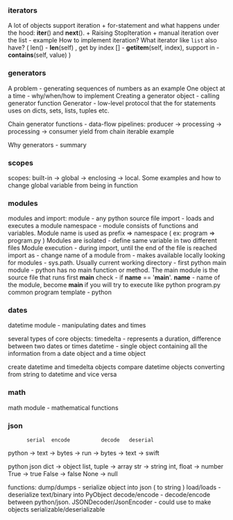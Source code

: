 ### iterators

A lot of objects support iteration +
for-statement and what happens under the hood: __iter__() and __next__(). +
Raising StopIteration + 
manual iteration over the list - example
How to implement iteration?
What iterator like `list` also have? ( len() - __len__(self) , get by index [] - __getitem__(self, index), support in - __contains__(self, value) )


### generators

A problem - generating sequences of numbers as an example
One object at a time - why/when/how to implement
Creating a generator object - calling generator function
Generator - low-level protocol that the for statements uses on dicts, sets, lists, tuples etc.

Chain generator functions - data-flow pipelines: producer -> processing -> processing -> consumer
yield from
chain iterable example

Why generators - summary


### scopes

scopes: built-in -> global -> enclosing -> local. Some examples and how to change global variable from being in function



### modules

modules and import: module - any python source file
import - loads and executes a module
namespace - module consists of functions and variables. Module name is used as prefix => namespace ( ex: program => program.py )
Modules are isolated - define same variable in two different files
Module execution - during import, until the end of the file is reached
import as - change name of a module
from - makes available locally
looking for modules - sys.path. Usually current working directory - first
python main module - python has no main function or method. The main module is the source file that runs first
__main__ check - if __name__ == '__main__'. __name__ - name of the module, become __main__ if you will try to execute like python program.py
common program template - python


### dates
datetime module - manipulating dates and times

several types of core objects:
    timedelta - represents a duration, difference between two dates or times
    datetime - single object containing all the information from a date object and a time object

create datetime and timedelta objects
compare datetime objects
converting from string to datetime and vice versa


### math
math module - mathematical functions


### json
          serial  encode          decode   deserial
python -> text -> bytes -> run -> bytes -> text -> swift


python         json
dict        -> object
list, tuple -> array
str         -> string
int, float  -> number
True        -> true
False       -> false
None        -> null

functions:
dump/dumps - serialize object into json ( to string )
load/loads - deserialize text/binary into PyObject
decode/encode - decode/encode between python/json.
JSONDecoder/JsonEncoder - could use to make objects serializable/deserializable

